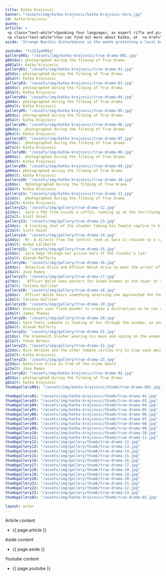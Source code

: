 ```yaml
---
title: Katka Krajcovic
banner: "/assets/img/katka-krajcovic/katka-krajcovic-hero.jpg"
id: katka-krajcovic
quote: 
article: >
 <p class="text-white">Speaking four languages, an expert rifle and pistol shot, and boasting an actor specialty focus in stage combat, kickboxing, and Budokai, Krajcovic was the perfect pick to play the seductively disarming Tanya. Tanya is a Bacchae and Mr. B’s girlfriend. She explains, “I loved playing the central Bacchae Tanya in True Drama. You’d think being in a love triangle between two narcissists would make me a victim, but it’s the opposite. The backstory of how the Dionysian cult first developed – with women asserting divine protection to their desire to go to the woods and do as they pleased – makes the Bacchae in this story imbued with supernatural self-agency.”</p>
 <p class="text-white">You can find out more about Katka, at  <a href="https://www.katkakrajcovic.com/" target="_blank" class="underline mail-link">www.katkakrajcovic.com</a></p>
aside: 'Strange Bacchic disturbances in the woods protesting a local horror movie prompt a police investigation. A shadowy figure emerges.  Calling himself the God of Drama, he believes that he can achieve the seemingly impossible goal of returning drama to its original purpose – of preparing citizens for leadership in democracy. As the horror movie spirals out of control, and the Bacchae are consumed in violence - can officer Ailish Walsh discern the truth before a gruesome Greek drama unfolds? <br><br> Director James Thomas creates a Greek tragedy for our time. A horror story that looks at the original role of drama – as the companion invention of democracy – to shed light on how modern media is still working in our lives, in hidden ways, to rip us apart. True Drama is an alarm – a rare moment of clarity – a terrifying jolt - and an invitation to enjoy the true transcendental power of drama to help us envision a better Democracy. '

youtube: "fz2SIyeKMIg"
gallery001: "/assets/img/katka-krajcovic/true-drama-001.jpg"
g001dsc: photographed during the filming of True Drama
g001alt: Katka Krajcovic
gallery01: "/assets/img/katka-krajcovic/true-drama-01.jpg"
g01dsc: photographed during the filming of True Drama  
g01alt: Katka Krajcovic  
gallery03: "/assets/img/katka-krajcovic/true-drama-03.jpg"
g03dsc: photographed during the filming of True Drama
g03alt: Katka Krajcovic 
gallery04: "/assets/img/katka-krajcovic/true-drama-04.jpg"
g04dsc: photographed during the filming of True Drama 
g04alt: Katka Krajcovic 
gallery05: "/assets/img/katka-krajcovic/true-drama-05.jpg"
g05dsc: photographed during the filming of True Drama
g05alt: Katka Krajcovic   
gallery06: "/assets/img/katka-krajcovic/true-drama-06.jpg"
g06dsc:  photographed during the filming of True Drama
g06alt: Katka Krajcovic   
gallery07: "/assets/img/katka-krajcovic/true-drama-07.jpg"
g07dsc:  photographed during the filming of True Drama
g07alt: Katka Krajcovic   
gallery08: "/assets/img/katka-krajcovic/true-drama-08.jpg"
g08dsc:  photographed during the filming of True Drama
g08alt: Katka Krajcovic 
gallery09: "/assets/img/katka-krajcovic/true-drama-09.jpg"
g09dsc: photographed during the filming of True Drama
g09alt: Katka Krajcovic 
gallery10: "/assets/img/katka-krajcovic/true-drama-10.jpg"
g10dsc:  Ophotographed during the filming of True Drama
g10alt: Katka Krajcovic  
gallery11: "/assets/img/katka-krajcovic/true-drama-11.jpg"
g11dsc:  photographed during the filming of True Drama
g11alt: Katka Krajcovic 
gallery12: "/assets/img/gallery/true-drama-12.jpg"
g12dsc:  Sara's POV from inside a coffin, looking up at the terrifying masked slasher 
g12alt: Scott Kozel 
gallery13: "/assets/img/gallery/true-drama-13.jpg"
g13dsc:  A tracking shot of the slasher taking his female captive to his underground lair 
g13alt: Scott Kozel 
gallery14: "/assets/img/gallery/true-drama-14.jpg"
g14dsc:  Mr. B directs from the control room as Sara is chained to a rack before being tortured 
g14alt: Aidan Laliberte  
gallery15: "/assets/img/gallery/true-drama-15.jpg"
g15dsc:  Sara begs through her prison bars of the slasher's lair
g15alt: Alanah Rafferty
gallery16: "/assets/img/gallery/true-drama-16.jpg"
g16dsc:  Detective Oliva and Officer Walsh drive to meet the writer of the slasher script 
g16alt: Jose Ramos
gallery17: "/assets/img/gallery/true-drama-17.jpg"
g17dsc:   Officer Walsh sees posters for Greek Dramas in the foyer of the theater at the abandoned sanitarium 
g17alt: Tatiana Galliher 
gallery18: "/assets/img/gallery/true-drama-18.jpg"
g18dsc:  Officer Walsh hears something unnerving she approached the theater stage 
g18alt: Tatiana Galliher  
gallery19: "/assets/img/gallery/true-drama-19.jpg"
g19dsc: Dionsysos uses flash powder to create a distraction so he can avoid being tased by police
g19alt: James Thomas
gallery20: "/assets/img/gallery/true-drama-20.jpg"
g20dsc: Sara feels someone is looking at her through the window, as she showers in the Slasher's house
g20alt: Alanah Rafferty
gallery21: "/assets/img/gallery/true-drama-21.jpg"
g21dsc: The Greenwich Slasher wearing his mask and spying on the women in the shower
g21alt: Yohan Belmin
gallery22: "/assets/img/gallery/true-drama-22.jpg"
g22dsc: Miss Ukraine and the other female victims try to stay save amid the chaos on set
g22alt: Katka Krajcovic 
gallery23: "/assets/img/gallery/true-drama-23.jpg"
g23dsc: Detective Oliva in from of the crime board
g23alt: Jose Ramos
gallery02: "/assets/img/katka-krajcovic/true-drama-02.jpg"
g02dsc: photographed during the filming of True Drama
g02alt: Katka Krajcovic
thumbgallery001: "/assets/img/katka-krajcovic/thumb/true-drama-001.jpg"

thumbgallery01: "/assets/img/katka-krajcovic/thumb/true-drama-01.jpg"
thumbgallery03: "/assets/img/katka-krajcovic/thumb/true-drama-03.jpg"
thumbgallery04: "/assets/img/katka-krajcovic/thumb/true-drama-04.jpg"
thumbgallery05: "/assets/img/katka-krajcovic/thumb/true-drama-05.jpg"
thumbgallery06: "/assets/img/katka-krajcovic/thumb/true-drama-06.jpg"
thumbgallery07: "/assets/img/katka-krajcovic/thumb/true-drama-07.jpg"
thumbgallery08: "/assets/img/katka-krajcovic/thumb/true-drama-08.jpg"
thumbgallery09: "/assets/img/katka-krajcovic/thumb/true-drama-09.jpg"
thumbgallery10: "/assets/img/katka-krajcovic/thumb/true-drama-10.jpg"
thumbgallery11: "/assets/img/katka-krajcovic/thumb/true-drama-11.jpg"
thumbgallery12: "/assets/img/gallery/thumb/true-drama-12.jpg"
thumbgallery13: "/assets/img/gallery/thumb/true-drama-13.jpg"
thumbgallery14: "/assets/img/gallery/thumb/true-drama-14.jpg"
thumbgallery15: "/assets/img/gallery/thumb/true-drama-15.jpg"
thumbgallery16: "/assets/img/gallery/thumb/true-drama-16.jpg"
thumbgallery17: "/assets/img/gallery/thumb/true-drama-17.jpg"
thumbgallery18: "/assets/img/gallery/thumb/true-drama-18.jpg"
thumbgallery19: "/assets/img/gallery/thumb/true-drama-19.jpg"
thumbgallery20: "/assets/img/gallery/thumb/true-drama-20.jpg"
thumbgallery21: "/assets/img/gallery/thumb/true-drama-21.jpg"
thumbgallery22: "/assets/img/gallery/thumb/true-drama-22.jpg"
thumbgallery23: "/assets/img/gallery/thumb/true-drama-23.jpg"
thumbgallery02: "/assets/img/katka-krajcovic/thumb/true-drama-02.jpg"

layout: actor
---
```


Article content
* {{ page.article }}

Aside content
* {{ page.aside }}

Youtube content
* {{ page.youtube }}


